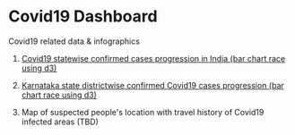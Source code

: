 # Covid19 Dashboard

Covid19 related data &amp; infographics

1. [Covid19 statewise confirmed cases progression in India (bar chart race using d3)](https://craj.github.io/covid19/india-tracker-statewise-count.html)

2. [Karnataka state districtwise confirmed Covid19 cases progression (bar chart race using d3)](https://craj.github.io/covid19/karnataka-tracker-districtwise-count.html)

3. Map of suspected people's location with travel history of Covid19 infected areas (TBD)
